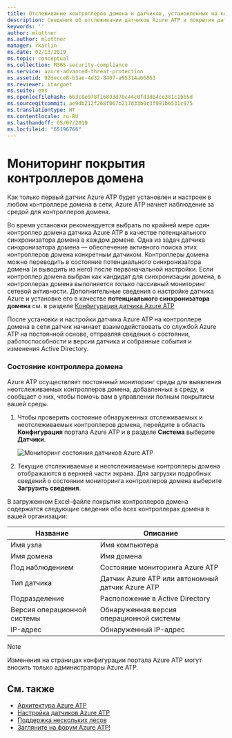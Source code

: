 ```yaml
---
title: Отслеживание контроллеров домена и датчиков, установленных на контроллерах домена, с помощью Расширенной защиты от угроз Azure | Документация Майкрософт
description: Сведения об отслеживании датчиков Azure ATP и покрытия датчиков с помощью Azure ATP
keywords: ''
author: mlottner
ms.author: mlottner
manager: rkarlin
ms.date: 02/13/2019
ms.topic: conceptual
ms.collection: M365-security-compliance
ms.service: azure-advanced-threat-protection
ms.assetid: 92decce8-b3ae-4d32-8407-a95314a66863
ms.reviewer: itargoet
ms.suite: ems
ms.openlocfilehash: 6b3c8e978f16893d70c44c0fd3d04ce381c1bb5d
ms.sourcegitcommit: ae9db212f268f067b217d33b0c3f991b6531c975
ms.translationtype: HT
ms.contentlocale: ru-RU
ms.lasthandoff: 05/07/2019
ms.locfileid: "65196766"
---
```

# <a name="monitoring-your-domain-controller-coverage"></a>Мониторинг покрытия контроллеров домена

Как только первый датчик Azure ATP будет установлен и настроен в любом контроллере домена в сети, Azure ATP начнет наблюдение за средой для контроллеров домена. 

Во время установки рекомендуется выбрать по крайней мере один контроллер домена датчика Azure ATP в качестве потенциального синхронизатора домена в каждом домене. Одна из задач датчика синхронизатора домена — обеспечение активного поиска этих контроллеров домена конкретным датчиком. Контроллеры домена можно переводить в состояние потенциального синхронизатора домена (и выводить из него) после первоначальной настройки. Если контроллер домена выбран как кандидат для синхронизации домена, в контроллерах домена выполняется только пассивный мониторинг сетевой активности. Дополнительные сведения о настройке датчика Azure и установке его в качестве **потенциального синхронизатора домена** см. в разделе [Конфигурация датчика Azure ATP](install-atp-step5.md) 

После установки и настройки датчика Azure ATP на контроллере домена в сети датчик начинает взаимодействовать со службой Azure ATP на постоянной основе, отправляя сведения о состоянии, работоспособности и версии датчика и собранные события и изменения Active Directory.  

### <a name="domain-controller-status"></a>Состояние контроллера домена

Azure ATP осуществляет постоянный мониторинг среды для выявления неотслеживаемых контроллеров домена, добавленных в среду, и сообщает о них, чтобы помочь вам в управлении полным покрытием вашей среды. 

1. Чтобы проверить состояние обнаруженных отслеживаемых и неотслеживаемых контроллеров домена, перейдите в область **Конфигурация** портала Azure ATP и в разделе **Система** выберите **Датчики**.
   
     ![Мониторинг состояния датчиков Azure ATP](media/atp-sensors-status-monitoring.png)

2. Текущие отслеживаемые и неотслеживаемые контроллеры домена отображаются в верхней части экрана. Для загрузки подробных сведений о состоянии мониторинга контроллеров домена выберите **Загрузить сведения**. 

В загруженном Excel-файле покрытия контроллеров домена содержатся следующие сведения обо всех контроллерах домена в вашей организации:

|Название|Описание|
|----|----|
|Имя узла|Имя компьютера|
|Имя домена|Имя домена|
|Под наблюдением|Состояние мониторинга Azure ATP|
|Тип датчика|Датчик Azure ATP или автономный датчик Azure ATP|
|Подразделение|Расположение в Active Directory |
|Версия операционной системы| Обнаруженная версия операционной системы|
|IP-адрес|Обнаруженный IP-адрес| 


> [!NOTE]
> Изменения на страницах конфигурации портала Azure ATP могут вносить только администраторы Azure ATP.


## <a name="see-also"></a>См. также

- [Архитектура Azure ATP](atp-architecture.md)
- [Настройка датчиков Azure ATP](install-atp-step5.md)
- [Поддержка нескольких лесов](atp-multi-forest.md)
- [Загляните на форум Azure ATP!](https://aka.ms/azureatpcommunity)
